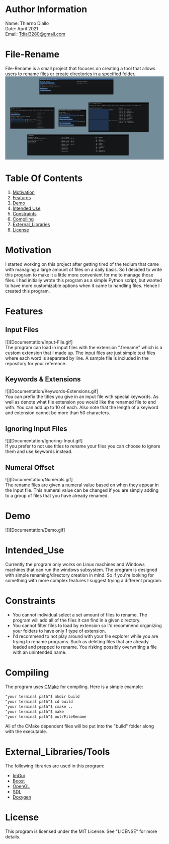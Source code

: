 # Author Information
Name: Thierno Diallo  
Date: April 2021  
Email: Tdial3280@gmail.com  

# File-Rename
File-Rename is a small project that focuses on creating a tool that allows users to rename files or create
directories in a specified folder.  
![Screenshot](Documentation/Screenshot.png)  


# Table Of Contents
1. [Motivation](#Motivation)
2. [Features](#Features)
3. [Demo](#Demo)
4. [Intended Use](#Intended_Use)
5. [Constraints](#Constraints)
6. [Compiling](#Compiling)  
7. [External_Libraries](#External_Libraries/Tools)  
8. [License](#License)



# Motivation
I started working on this project after getting tired of the tedium that came with managing a large amount
of files on a daily basis. So I decided to write this program to make it a little more convenient for me to
manage those files. I had initially wrote this program as a simple Python script, but wanted to have more
customizable options when it came to handling files. Hence I created this program.    


# Features
## Input Files
![][Documentation/Input-File.gif]  
The program can load in input files with the extension ".frename" which is a custom extension that I made up. The input
files are just simple text files where each word is separated by line. A sample file is included in the repository for your
reference.

## Keywords & Extensions
![][Documentation/Keywords-Extensions.gif]  
You can prefix the titles you give in an input file with special keywords. As well as denote what file extension you would
like the renamed file to end with. You can add up to 10 of each. Also note that the length of a keyword and extension cannot
be more than 50 characters.

## Ignoring Input Files
![][Documentation/Ignoring-Input.gif]  
If you prefer to not use titles to rename your files you can choose to ignore them and use keywords instead.

## Numeral Offset
![][Documentation/Numerals.gif]  
The rename files are given a numeral value based on when they appear in the input file. This numeral value can be changed
if you are simply adding to a group of files that you have already renamed.

# Demo
![][Documentation/Demo.gif]  

# Intended_Use
Currently the program only works on Linux machines and Windows machines that can run the windows subsystem.
The program is designed with simple renaming/directory creation in mind. So if you're looking for something
with more complex features I suggest trying a different program.

# Constraints
- You cannot individual select a set amount of files to rename. The program will add all of the files it can find
in a given directory.  
- You cannot filter files to load by extension so I'd recommend organizing your folders to have only 1 type of extension.  
- I'd recommend to not play around with your file explorer while you are trying to rename programs. Such as deleting files that
are already loaded and prepped to rename. You risking possibly overwriting a file with an unintended name. 

# Compiling
The program uses [CMake](https://cmake.org/) for compiling. Here is a simple example:
````
"your terminal path"$ mkdir build
"your terminal path"$ cd build
"your terminal path"$ cmake ..  
"your terminal path"$ make  
"your terminal path"$ out/FileRename  
````
All of the CMake dependent files will be put into the "build" folder along with the executable.  


# External_Libraries/Tools
The following libraries are used in this program:  
- [ImGui](https://github.com/ocornut/imgui)  
- [Boost](https://www.boost.org/)  
- [OpenGL](https://www.opengl.org//)  
- [SDL](https://www.libsdl.org/)
- [Doxygen](https://www.doxygen.nl/index.html)


# License
This program is licensed under the MIT License. See "LICENSE" for more details.
